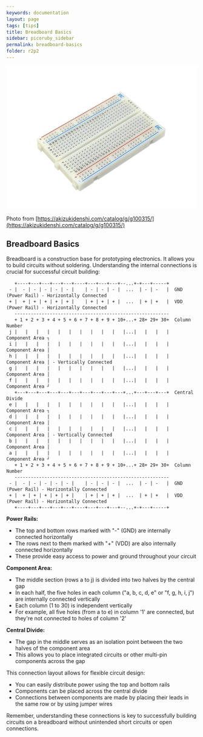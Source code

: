 ```yaml
---
keywords: documentation
layout: page
tags: [tips]
title: Breadboard Basics
sidebar: picoruby_sidebar
permalink: breadboard-basics
folder: r2p2
---
```


![Breadboard](/images/breadboard.jpg)

Photo from [https://akizukidenshi.com/catalog/g/g100315/](https://akizukidenshi.com/catalog/g/g100315/)

## Breadboard Basics

Breadboard is a construction base for prototyping electronics.
It allows you to build circuits without soldering.
Understanding the internal connections is crucial for successful circuit building:

```
   +----+---+---+---+---+----+---+---+---+--...+-+---+-----+
 - |  - | - | - | - | - |    | - | - | - |  ...  | - | -   |  GND (Power Rail) - Horizontally Connected
 + |  + | + | + | + | + |    | + | + | + |  ...  | + | +   |  VDD (Power Rail) - Horizontally Connected
   ---------------------------------------------------------
   + 1 + 2 + 3 + 4 + 5 + 6 + 7 + 8 + 9 + 10+...+ 28+ 29+ 30+  Column Number
 j |   |   |   |   |   |   |   |   |   |   |...|   |   |   |  Component Area ┐
 i |   |   |   |   |   |   |   |   |   |   |...|   |   |   |  Component Area │
 h |   |   |   |   |   |   |   |   |   |   |...|   |   |   |  Component Area │ - Vertically Connected
 g |   |   |   |   |   |   |   |   |   |   |...|   |   |   |  Component Area │
 f |   |   |   |   |   |   |   |   |   |   |...|   |   |   |  Component Area ┘
   +---+---+---+---+---+---+---+---+---+---+...+---+---+---+  Central Divide
 e |   |   |   |   |   |   |   |   |   |   |...|   |   |   |  Component Area ┐
 d |   |   |   |   |   |   |   |   |   |   |...|   |   |   |  Component Area │
 c |   |   |   |   |   |   |   |   |   |   |...|   |   |   |  Component Area │ - Vertically Connected
 b |   |   |   |   |   |   |   |   |   |   |...|   |   |   |  Component Area │
 a |   |   |   |   |   |   |   |   |   |   |...|   |   |   |  Component Area ┘
   + 1 + 2 + 3 + 4 + 5 + 6 + 7 + 8 + 9 + 10+...+ 28+ 29+ 30+  Column Number
   ---------------------------------------------------------
 - |  - | - | - | - | - |    | - | - | - |  ...  | - | -   |  GND (Power Rail) - Horizontally Connected
 + |  + | + | + | + | + |    | + | + | + |  ...  | + | +   |  VDD (Power Rail) - Horizontally Connected
   +----+---+---+---+---+----+---+---+---+--...+-+---+-----+
```

**Power Rails:**
- The top and bottom rows marked with "-" (GND) are internally connected horizontally
- The rows next to them marked with "+" (VDD) are also internally connected horizontally
- These provide easy access to power and ground throughout your circuit

**Component Area:**
- The middle section (rows a to j) is divided into two halves by the central gap
- In each half, the five holes in each column ("a, b, c, d, e" or "f, g, h, i, j") are internally connected vertically
- Each column (1 to 30) is independent vertically
- For example, all five holes (from a to e) in column '1' are connected, but they're not connected to holes of column '2'

**Central Divide:**
- The gap in the middle serves as an isolation point between the two halves of the component area
- This allows you to place integrated circuits or other multi-pin components across the gap

This connection layout allows for flexible circuit design:
- You can easily distribute power using the top and bottom rails
- Components can be placed across the central divide
- Connections between components are made by placing their leads in the same row or by using jumper wires

Remember, understanding these connections is key to successfully building circuits on a breadboard without unintended short circuits or open connections.

